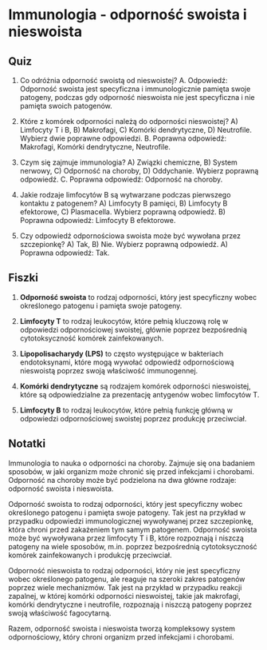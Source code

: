  # Immunologia - odporność swoista i nieswoista

## Quiz

1. Co odróżnia odporność swoistą od nieswoistej?
   A. Odpowiedź: Odporność swoista jest specyficzna i immunologicznie pamięta swoje patogeny, podczas gdy odporność nieswoista nie jest specyficzna i nie pamięta swoich patogenów.

2. Które z komórek odporności należą do odporności nieswoistej?
   A) Limfocyty T i B, B) Makrofagi, C) Komórki dendrytyczne, D) Neutrofile. Wybierz dwie poprawne odpowiedzi.
   B. Poprawna odpowiedź: Makrofagi, Komórki dendrytyczne, Neutrofile.

3. Czym się zajmuje immunologia?
   A) Związki chemiczne, B) System nerwowy, C) Odporność na choroby, D) Oddychanie. Wybierz poprawną odpowiedź.
   C. Poprawna odpowiedź: Odporność na choroby.

4. Jakie rodzaje limfocytów B są wytwarzane podczas pierwszego kontaktu z patogenem?
   A) Limfocyty B pamięci, B) Limfocyty B efektorowe, C) Plasmacella. Wybierz poprawną odpowiedź.
   B) Poprawna odpowiedź: Limfocyty B efektorowe.

5. Czy odpowiedź odpornościowa swoista może być wywołana przez szczepionkę?
   A) Tak, B) Nie. Wybierz poprawną odpowiedź.
   A) Poprawna odpowiedź: Tak.

## Fiszki

1. **Odporność swoista** to rodzaj odporności, który jest specyficzny wobec określonego patogenu i pamięta swoje patogeny.

2. **Limfocyty T** to rodzaj leukocytów, które pełnią kluczową rolę w odpowiedzi odpornościowej swoistej, głównie poprzez bezpośrednią cytotoksyczność komórek zainfekowanych.

3. **Lipopolisacharydy (LPS)** to często występujące w bakteriach endotoksynami, które mogą wywołać odpowiedź odpornościową nieswoistą poprzez swoją właściwość immunogennej.

4. **Komórki dendrytyczne** są rodzajem komórek odporności nieswoistej, które są odpowiedzialne za prezentację antygenów wobec limfocytów T.

5. **Limfocyty B** to rodzaj leukocytów, które pełnią funkcję główną w odpowiedzi odpornościowej swoistej poprzez produkcję przeciwciał.

## Notatki

Immunologia to nauka o odporności na choroby. Zajmuje się ona badaniem sposobów, w jaki organizm może chronić się przed infekcjami i chorobami. Odporność na choroby może być podzielona na dwa główne rodzaje: odporność swoista i nieswoista.

Odporność swoista to rodzaj odporności, który jest specyficzny wobec określonego patogenu i pamięta swoje patogeny. Tak jest na przykład w przypadku odpowiedzi immunologicznej wywoływanej przez szczepionkę, która chroni przed zakażeniem tym samym patogenem. Odporność swoista może być wywoływana przez limfocyty T i B, które rozpoznają i niszczą patogeny na wiele sposobów, m.in. poprzez bezpośrednią cytotoksyczność komórek zainfekowanych i produkcję przeciwciał.

Odporność nieswoista to rodzaj odporności, który nie jest specyficzny wobec określonego patogenu, ale reaguje na szeroki zakres patogenów poprzez wiele mechanizmów. Tak jest na przykład w przypadku reakcji zapalnej, w której komórki odporności nieswoistej, takie jak makrofagi, komórki dendrytyczne i neutrofile, rozpoznają i niszczą patogeny poprzez swoją właściwość fagocytarną.

Razem, odporność swoista i nieswoista tworzą kompleksowy system odpornościowy, który chroni organizm przed infekcjami i chorobami.